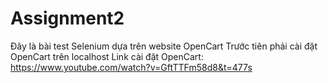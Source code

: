 # Assignment2
Đây là bài test Selenium dựa trên website OpenCart
Trước tiên phải cài đặt OpenCart trên localhost
Link cài đặt OpenCart: https://www.youtube.com/watch?v=GftTTFm58d8&t=477s
